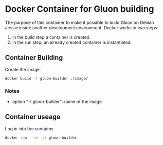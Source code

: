 # Docker Container for Gluon building
The purpose of this container to make it possible to build Gluon on Debian Jessie inside another development environment. Docker works in two steps:

1. In the build step a container is created.
2. In the run step, an already created container is instantiated.

## Container Building  
Create the image.
```sh
docker build -t gluon-builder ./image/
```

### Notes
* option "-t gluon-builder": name of the image

## Container useage
Log in into the container.
```sh
docker run --rm -it gluon-builder
```
